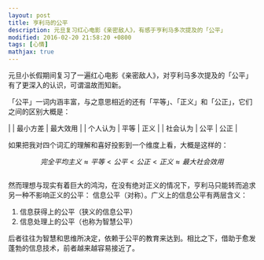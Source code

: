 ```yaml
---
layout: post
title: 亨利马的公平
description: 元旦复习红心电影《亲密敌人》，有感于亨利马多次提及的「公平」
modified: 2016-02-20 21:58:20 +0800
tags: [心情]
mathjax: true
---
```


元旦小长假期间复习了一遍红心电影《亲密敌人》，对亨利马多次提及的「公平」有了更深入的认识，可谓温故而知新。

「公平」一词内涵丰富，与之意思相近的还有「平等」、「正义」和「公正」，它们之间的区别大概是：

|         | 最小方差 | 最大效用  |
| 个人认为 |   平等   |   正义   |
| 社会认为 |   公平   |   公正   |

如果把我对四个词汇的理解和喜好投影到一个维度上看，大概是这样的：

$$完全平均主义 \approx 平等 < 公平 < 公正 < 正义 \approx 最大社会效用$$

<center><img src="{{ site.baseurl }}/assets/images/2016/0104-1.jpg" class="am-img-responsive" alt=""/></center>

然而理想与现实有着巨大的鸿沟，在没有绝对正义的情况下，亨利马只能转而追求另一种不影响正义的公平： 信息公平（对称）。广义上的信息公平有两层含义：

1. 信息获得上的公平（狭义的信息公平）
2. 信息处理上的公平（也称为智慧公平）

后者往往为智慧和思维所决定，依赖于公平的教育来达到。相比之下，借助于愈发蓬勃的信息技术，前者越来越容易接近了。
